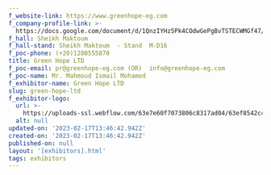 ```yaml
---
f_website-link: https://www.greenhope-eg.com
f_company-profile-link: >-
  https://docs.google.com/document/d/1QnzIYHz5Pk4COdwGePgBvTSTECWMGf47/edit?usp=share_link&ouid=111844397792848099856&rtpof=true&sd=true
f_hall: Sheikh Maktoum
f_hall-stand: Sheikh Maktoum  - Stand  M-D16
f_poc-phone: (+20)1280555870
title: Green Hope LTD
f_poc-email: pr@greenhope-eg.com (OR)  info@greenhope-eg.com
f_poc-name: Mr. Mahmoud Ismail Mohamed
f_exhibitor-name: Green Hope LTD
slug: green-hope-ltd
f_exhibitor-logo:
  url: >-
    https://uploads-ssl.webflow.com/63e7e60f7073806c8317ad04/63ef8542c4016e4969c6b0be_NzA4NA.jpeg
  alt: null
updated-on: '2023-02-17T13:46:42.942Z'
created-on: '2023-02-17T13:46:42.942Z'
published-on: null
layout: '[exhibitors].html'
tags: exhibitors
---
```



